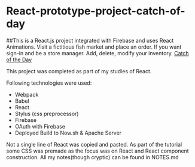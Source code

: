 # React-prototype-project-catch-of-day

##This is a React.js project integrated with Firebase and uses React Animations.
Visit a fictitious fish market and place an order. If you want sign-in and be a store manager.  Add, delete, modify your inventory.
 <a href="https://ns-esvdtsolee.now.sh/">Catch of the Day</a>

This project was completed as part of my studies of React.

Following technologies were used:
<ul>
  <li>Webpack</li>
  <li>Babel</li>
  <li>React</li>
  <li>Stylus (css preprocessor)</li>
  <li>Firebase</li>
  <li>OAuth with Firebase</li>
  <li>Deployed Build to Now.sh & Apache Server</li>
</ul>

Not a single line of React was copied and pasted. As part of the tutorial some CSS was premade as the focus was on React and React component construction. All my notes(though cryptic) can be found in NOTES.md